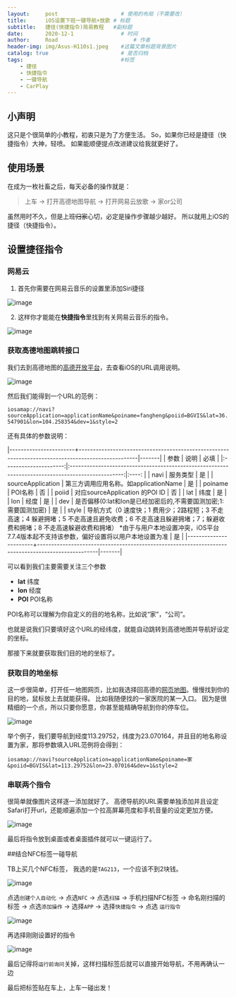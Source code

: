 ```yaml
---
layout:     post   				    # 使用的布局（不需要改）
title:      iOS设置下班一键导航+放歌 # 标题 
subtitle:   捷径(快捷指令)简易教程   #副标题
date:       2020-12-1 				# 时间
author:     Road 						# 作者
header-img: img/Asus-H110s1.jpeg	#这篇文章标题背景图片
catalog: true 						# 是否归档
tags:								#标签
    - 捷径
    - 快捷指令
    - 一键导航
    - CarPlay
---
```


## 小声明

这只是个很简单的小教程，初衷只是为了方便生活。
So，如果你已经是捷径（快捷指令）大神，轻喷。
如果能顺便提点改进建议给我就更好了。

## 使用场景

在成为一枚社畜之后，每天必备的操作就是：

> 上车 -> 打开高德地图导航 -> 打开网易云放歌 -> 家or公司   

虽然用时不久，但是上班~~归家~~心切，必定是操作步骤越少越好。
所以就用上iOS的捷径（快捷指令）。

## 设置捷径指令
### 网易云
1. 首先你需要在网易云音乐的设置里添加Siri捷径

![image](https://cdn.jsdelivr.net/gh/Road-tech/Road-blog-Figure@3.0/iOSOneButtonNavigation&play/iOSOneButtonNavigation&play-01.jpg?raw=true)

2. 这样你才能能在**快捷指令**里找到有关网易云音乐的指令。

![image](https://cdn.jsdelivr.net/gh/Road-tech/Road-blog-Figure@3.0/iOSOneButtonNavigation&play/iOSOneButtonNavigation&play-02.jpg?raw=true)

### 获取高德地图跳转接口
我们去到高德地图的[高德开放平台](https://lbs.amap.com/api/amap-mobile/guide/ios/ios-uri-information)，去查看iOS的URL调用说明。

![image](https://cdn.jsdelivr.net/gh/Road-tech/Road-blog-Figure@3.0/iOSOneButtonNavigation&play/iOSOneButtonNavigation&play-03.png?raw=true)

然后我们能得到一个URL的范例：    

``` iosamap://navi?sourceApplication=applicationName&poiname=fangheng&poiid=BGVIS&lat=36.547901&lon=104.258354&dev=1&style=2 ```

还有具体的参数说明：

|-----------------------+---------------------------------------------------------------------------------------------------|-------|
| 参数                	| 说明                                                                                            	| 必填 	|
|:---------------------:|:-------------------------------------------------------------------------------------------------:|:----:	|
| navi              	| 服务类型                                                                                         	| 是   	|
| sourceApplication 	| 第三方调用应用名称。如applicationName                                                             	| 是   	|
| poiname           	| POI名称                                                                                        	| 否   	|
| poiid             	| 对应sourceApplication 的POI ID                                                                 	| 否   	|
| lat               	| 纬度                                                                                            	| 是   	|
| lon               	| 经度                                                                                            	| 是   	|
| dev               	| 是否偏移(0:lat和lon是已经加密后的,不需要国测加密;1:需要国测加密)                                      	| 是   	|
| style             	| 导航方式（0 速度快；1 费用少；2路程短；3 不走高速；4 躲避拥堵；5 不走高速且避免收费；6 不走高速且躲避拥堵；7；躲避收费和拥堵；8 不走高速躲避收费和拥堵） *由于与用户本地设置冲突，iOS平台7.7.4版本起不支持该参数，偏好设置将以用户本地设置为准  	                          | 是  	|
|-----------------------+---------------------------------------------------------------------------------------------------|-------|

可以看到我们主要需要关注三个参数

* **lat**  纬度
* **lon**  经度
* **POI** POI名称

POI名称可以理解为你自定义的目的地名称，比如说“家”，“公司”。

也就是说我们只要填好这个URL的经纬度，就能自动跳转到高德地图并导航好设定的坐标。

那接下来就要获取我们目的地的坐标了。

### 获取目的地坐标
这一步很简单，打开任一地图网页，比如我选择回高德的[网页地图](https://lbs.amap.com/console/show/picker)。慢慢找到你的目的地，鼠标放上去就能获得。
比如我随便找的一家医院的某一入口。
因为是很精细的一个点，所以只要你愿意，你甚至能精确导航到你的停车位。

![image](https://cdn.jsdelivr.net/gh/Road-tech/Road-blog-Figure@3.0/iOSOneButtonNavigation&play/iOSOneButtonNavigation&play-04.png?raw=true)

举个例子，我们要导航到经度113.29752，纬度为23.070164，并且目的地名称设置为家，那将参数填入URL范例将会得到：

``` iosamap://navi?sourceApplication=applicationName&poiname=家&poiid=BGVIS&lat=113.29752&lon=23.070164&dev=1&style=2 ```

### 串联两个指令
很简单就像图片这样逐一添加就好了。
高德导航的URL需要单独添加并且设定Safari打开url，还能顺遍添加一个拉高屏幕亮度和手机音量的设定更加方便。

![image](https://cdn.jsdelivr.net/gh/Road-tech/Road-blog-Figure@3.0/iOSOneButtonNavigation&play/iOSOneButtonNavigation&play-05.JPG?raw=true)

最后将指令放到桌面或者桌面插件就可以一键运行了。

##结合NFC标签一碰导航

TB上买几个NFC标签， 我选的是```TAG213```，一个应该不到2块钱。

![image](https://cdn.jsdelivr.net/gh/Road-tech/Road-blog-Figure@3.0/iOSOneButtonNavigation&play/iOSOneButtonNavigation&play-06.jpg?raw=true)

点选```创建个人自动化``` -> 点选```NFC``` -> 点选```扫描``` -> 手机扫描NFC标签 -> 命名刚扫描的标签 -> 点选```添加操作``` -> 选择```APP``` -> 选择```快捷指令``` -> 点选 ```运行指令```

![image](https://cdn.jsdelivr.net/gh/Road-tech/Road-blog-Figure@3.0/iOSOneButtonNavigation&play/iOSOneButtonNavigation&play-07.JPG?raw=true)

再选择刚刚设置好的指令

![image](https://cdn.jsdelivr.net/gh/Road-tech/Road-blog-Figure@3.0/iOSOneButtonNavigation&play/iOSOneButtonNavigation&play-08.PNG?raw=true)

最后记得将```运行前询问```关掉，这样扫描标签后就可以直接开始导航，不用再确认一边

最后把标签贴在车上，上车一碰出发！
 